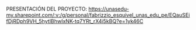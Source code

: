 PRESENTACIÓN DEL PROYECTO:
https://unasedu-my.sharepoint.com/:v:/g/personal/fabrizzio_esquivel_unas_edu_pe/EQauSEifDjRDph9VH_5hytIBhwIxNK-tq7YRt_rX4i5kBQ?e=1yk46C
